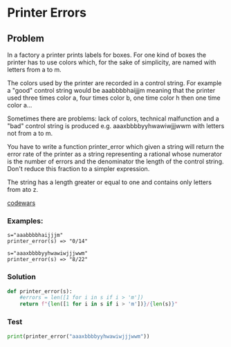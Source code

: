 # Printer Errors
## Problem
In a factory a printer prints labels for boxes. For one kind of boxes the printer has to use colors which, for the sake of simplicity, are named with letters from a to m.

The colors used by the printer are recorded in a control string. For example a "good" control string would be aaabbbbhaijjjm meaning that the printer used three times color a, four times color b, one time color h then one time color a...

Sometimes there are problems: lack of colors, technical malfunction and a "bad" control string is produced e.g. aaaxbbbbyyhwawiwjjjwwm with letters not from a to m.

You have to write a function printer_error which given a string will return the error rate of the printer as a string representing a rational whose numerator is the number of errors and the denominator the length of the control string. Don't reduce this fraction to a simpler expression.

The string has a length greater or equal to one and contains only letters from ato z.

[codewars](https://www.codewars.com/kata/56541980fa08ab47a0000040)

### Examples:
```
s="aaabbbbhaijjjm"
printer_error(s) => "0/14"

s="aaaxbbbbyyhwawiwjjjwwm"
printer_error(s) => "8/22"
```

### Solution
```python
def printer_error(s):
    #errors = len([1 for i in s if i > 'm'])
    return f"{len([1 for i in s if i > 'm'])}/{len(s)}"
```

### Test
```python
print(printer_error("aaaxbbbbyyhwawiwjjjwwm"))
```
